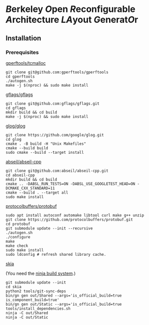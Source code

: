 # *B*erkeley *O*pen *R*econfigurable *A*rchitecture *LA*yout *G*enerat*O*r

## Installation

### Prerequisites

[gperftools/tcmalloc](https://github.com/gperftools/gperftools)
  ```
  git clone git@github.com:gperftools/gperftools
  cd gperftools
  ./autogen.sh
  make -j $(nproc) && sudo make install
  ```

[gflags/gflags](https://github.com/gflags/gflags/blob/master/INSTALL.md)
  ```
  git clone git@github.com:gflags/gflags.git
  cd gflags
  mkdir build && cd build
  make -j $(nproc) && sudo make install
  ```

[glog/glog](https://github.com/google/glog)

  ```
  git clone https://github.com/google/glog.git
  cd glog
  cmake . -B build -H "Unix Makefiles"
  cmake --build build
  sudo cmake --build --target install
  ```

[abseil/abseil-cpp](https://abseil.io/docs/cpp/quickstart-cmake)

  ```
  git clone git@github.com:abseil/abseil-cpp.git
  cd abseil-cpp
  mkdir build && cd build
  cmake .. -DABSL_RUN_TESTS=ON -DABSL_USE_GOOGLETEST_HEAD=ON -DCMAKE_CXX_STANDARD=11
  cmake --build . --target all
  sudo make install
  ```

[protocolbuffers/protobuf](https://github.com/protocolbuffers/protobuf/tree/master/src)

  ```
  sudo apt install autoconf automake libtool curl make g++ unzip
  git clone https://github.com/protocolbuffers/protobuf.git
  cd protobuf
  git submodule update --init --recursive
  ./autogen.sh
  ./configure
  make
  make check
  sudo make install
  sudo ldconfig # refresh shared library cache.
  ```

[skia](https://skia.org/user/build#quick)

(You need the [ninja build system](https://ninja-build.org/).)

  ```
  git submodule update --init
  cd skia
  python2 tools/git-sync-deps
  bin/gn gen out/Shared --args='is_official_build=true is_component_build=true'
  bin/gn gen out/Static --args='is_official_build=true
  tools/install_dependencies.sh
  ninja -C out/Shared
  ninja -C out/Static
  ```
